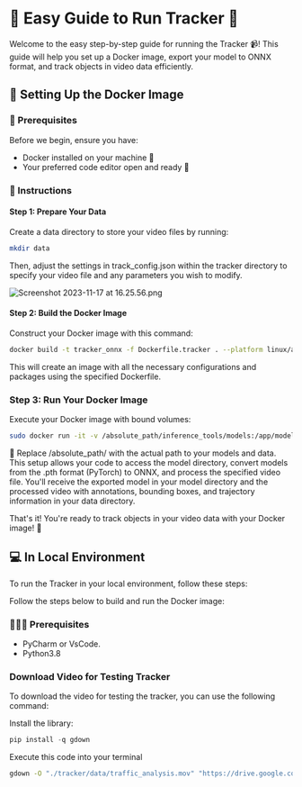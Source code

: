 # 📘 Easy Guide to Run Tracker 🚀

Welcome to the easy step-by-step guide for running the Tracker 📹! This guide will help you set up a Docker image, export your model to ONNX format, and track objects in video data efficiently.

## 🐳 Setting Up the Docker Image
### 🧰 Prerequisites 
Before we begin, ensure you have:
- Docker installed on your machine 🐋
- Your preferred code editor open and ready 📝

### 🚀 Instructions
#### Step 1: Prepare Your Data
Create a data directory to store your video files by running:
  ```bash
  mkdir data
  ```
Then, adjust the settings in track_config.json within the tracker directory to specify your video file and any parameters you wish to modify.

![Screenshot 2023-11-17 at 16.25.56.png](..%2F..%2F..%2F..%2F..%2F..%2F..%2Fvar%2Ffolders%2Fss%2Fmt68jfh13m1481wxxyz6dq2r0000gn%2FT%2FTemporaryItems%2FNSIRD_screencaptureui_LRIwtO%2FScreenshot%202023-11-17%20at%2016.25.56.png)

#### Step 2: Build the Docker Image
Construct your Docker image with this command:
  ```bash
  docker build -t tracker_onnx -f Dockerfile.tracker . --platform linux/amd64
  ```
This will create an image with all the necessary configurations and packages using the specified Dockerfile.

### Step 3: Run Your Docker Image
Execute your Docker image with bound volumes:

  ```bash
  sudo docker run -it -v /absolute_path/inference_tools/models:/app/models -v /absolute_path/tracker/data:/app/data tracker_onnx
  ```
🔁 Replace /absolute_path/ with the actual path to your models and data. This setup allows your code to access the model directory, convert models from the .pth format (PyTorch) to ONNX, and process the specified video file. You'll receive the exported model in your model directory and the processed video with annotations, bounding boxes, and trajectory information in your data directory.


That's it! You're ready to track objects in your video data with your Docker image! 🎉


## 💻 In Local Environment
To run the Tracker in your local environment, follow these steps:

Follow the steps below to build and run the Docker image:
### 👨🏽‍💻 Prerequisites 
- PyCharm or VsCode.
- Python3.8
### Download Video for Testing Tracker
To download the video for testing the tracker, you can use the following command:


Install the library:
```python
pip install -q gdown 
```
Execute this code into your terminal
```bash
gdown -O "./tracker/data/traffic_analysis.mov" "https://drive.google.com/uc?id=1qadBd7lgpediafCpL_yedGjQPk-FLK-W"
```

